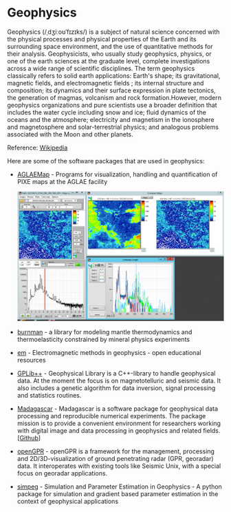 # Geophysics

Geophysics (/ˌdʒiːoʊˈfɪzɪks/) is a subject of natural science concerned with the physical processes and physical properties of the Earth and its surrounding space environment, and the use of quantitative methods for their analysis. Geophysicists, who usually study geophysics, physics, or one of the earth sciences at the graduate level, complete investigations across a wide range of scientific disciplines. The term geophysics classically refers to solid earth applications: Earth's shape; its gravitational, magnetic fields, and electromagnetic fields ; its internal structure and composition; its dynamics and their surface expression in plate tectonics, the generation of magmas, volcanism and rock formation.However, modern geophysics organizations and pure scientists use a broader definition that includes the water cycle including snow and ice; fluid dynamics of the oceans and the atmosphere; electricity and magnetism in the ionosphere and magnetosphere and solar-terrestrial physics; and analogous problems associated with the Moon and other planets.

Reference: [Wikipedia](https://en.wikipedia.org/wiki/Geophysics)

Here are some of the software packages that are used in geophysics:

- [AGLAEMap](https://sourceforge.net/projects/aglaemap/) - Programs for visualization, handling and quantification of PIXE maps at the AGLAE facility

  ![AGLAEMap](/images/aglaemap.webp)

- [burnman](https://github.com/geodynamics/burnman) - a library for modeling mantle thermodynamics and thermoelasticity constrained by mineral physics experiments
- [em](https://github.com/geoscixyz/em) - Electromagnetic methods in geophysics - open educational resources
- [GPLib++](https://sourceforge.net/projects/gplib/) - Geophysical Library is a C++-library to handle geophysical data. At the moment the focus is on magnetotelluric and seismic data. It also includes a genetic algorithm for data inversion, signal processing and statistics routines.

- [Madagascar](https://www.reproducibility.org/) - Madagascar is a software package for geophysical data processing and reproducible numerical experiments. The package mission is to provide a convenient environment for researchers working with digital image and data processing in geophysics and related fields. [[Github](https://github.com/ahay/src)]

- [openGPR](https://sourceforge.net/projects/opengpr/) - openGPR is a framework for the management, processing and 2D/3D-visualization of ground penetrating radar (GPR, georadar) data. It interoperates with existing tools like Seismic Unix, with a special focus on georadar applications.

- [simpeg](https://github.com/simpeg/simpeg) - Simulation and Parameter Estimation in Geophysics - A python package for simulation and gradient based parameter estimation in the context of geophysical applications
